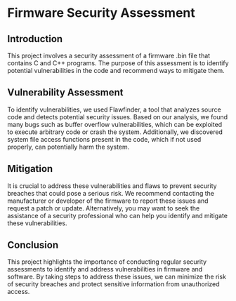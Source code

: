 # Firmware Security Assessment

## Introduction

This project involves a security assessment of a firmware .bin file that contains C and C++ programs. The purpose of this assessment is to identify potential vulnerabilities in the code and recommend ways to mitigate them.

## Vulnerability Assessment

To identify vulnerabilities, we used Flawfinder, a tool that analyzes source code and detects potential security issues. Based on our analysis, we found many bugs such as buffer overflow vulnerabilities, which can be exploited to execute arbitrary code or crash the system. Additionally, we discovered system file access functions present in the code, which if not used properly, can potentially harm the system.

## Mitigation

It is crucial to address these vulnerabilities and flaws to prevent security breaches that could pose a serious risk. We recommend contacting the manufacturer or developer of the firmware to report these issues and request a patch or update. Alternatively, you may want to seek the assistance of a security professional who can help you identify and mitigate these vulnerabilities.

## Conclusion

This project highlights the importance of conducting regular security assessments to identify and address vulnerabilities in firmware and software. By taking steps to address these issues, we can minimize the risk of security breaches and protect sensitive information from unauthorized access.